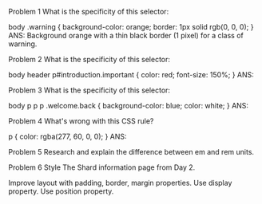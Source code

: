 Problem 1
What is the specificity of this selector:

body .warning {
  background-color: orange;
  border: 1px solid rgb(0, 0, 0);
}
ANS: Background orange with a thin black border (1 pixel) for a class of warning.

Problem 2
What is the specificity of this selector:

body header p#introduction.important {
  color: red;
  font-size: 150%;
}
ANS: 

Problem 3
What is the specificity of this selector:

body p p p .welcome.back {
  background-color: blue;
  color: white;
}
ANS: 

Problem 4
What's wrong with this CSS rule?

p {
  color: rgba(277, 60, 0, 0);
}
ANS: 

Problem 5
Research and explain the difference between em and rem units.

Problem 6
Style The Shard information page from Day 2.

Improve layout with padding, border, margin properties.
Use display property.
Use position property.
